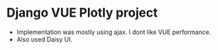 # Django VUE Plotly project
- Implementation was mostly using ajax. I dont like VUE performance.
- Also used Daisy UI.
